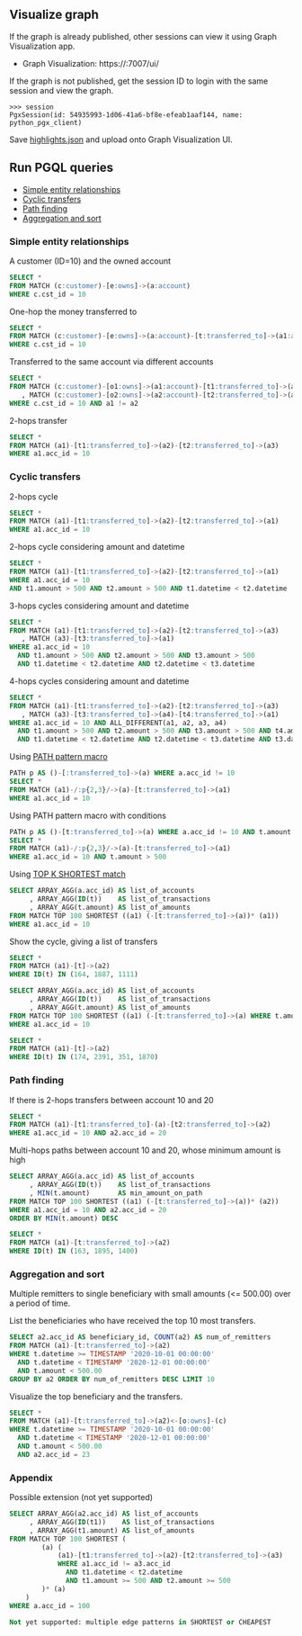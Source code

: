 ## Visualize graph

If the graph is already published, other sessions can view it using Graph Visualization app.

- Graph Visualization: https://<ip-address>:7007/ui/

If the graph is not published, get the session ID to login with the same session and view the graph.

    >>> session
    PgxSession(id: 54935993-1d06-41a6-bf8e-efeab1aaf144, name: python_pgx_client)

Save [highlights.json](./highlights.json) and upload onto Graph Visualization UI.

## Run PGQL queries

- [Simple entity relationships](#simple-entity-relationships)
- [Cyclic transfers](#cyclic-transfers)
- [Path finding](#path-finding)
- [Aggregation and sort](#aggregation-and-sort)

### Simple entity relationships

A customer (ID=10) and the owned account
```sql
SELECT *
FROM MATCH (c:customer)-[e:owns]->(a:account)
WHERE c.cst_id = 10
```

One-hop the money transferred to
```sql
SELECT *
FROM MATCH (c:customer)-[e:owns]->(a:account)-[t:transferred_to]->(a1:account)
WHERE c.cst_id = 10
```

Transferred to the same account via different accounts
```sql
SELECT *
FROM MATCH (c:customer)-[o1:owns]->(a1:account)-[t1:transferred_to]->(a:account)
   , MATCH (c:customer)-[o2:owns]->(a2:account)-[t2:transferred_to]->(a:account)
WHERE c.cst_id = 10 AND a1 != a2
```

2-hops transfer
```sql
SELECT *
FROM MATCH (a1)-[t1:transferred_to]->(a2)-[t2:transferred_to]->(a3)
WHERE a1.acc_id = 10
```

### Cyclic transfers

2-hops cycle
```sql
SELECT *
FROM MATCH (a1)-[t1:transferred_to]->(a2)-[t2:transferred_to]->(a1)
WHERE a1.acc_id = 10
```

2-hops cycle considering amount and datetime
```sql
SELECT *
FROM MATCH (a1)-[t1:transferred_to]->(a2)-[t2:transferred_to]->(a1)
WHERE a1.acc_id = 10
AND t1.amount > 500 AND t2.amount > 500 AND t1.datetime < t2.datetime
```

3-hops cycles considering amount and datetime
```sql
SELECT *
FROM MATCH (a1)-[t1:transferred_to]->(a2)-[t2:transferred_to]->(a3)
   , MATCH (a3)-[t3:transferred_to]->(a1)
WHERE a1.acc_id = 10
  AND t1.amount > 500 AND t2.amount > 500 AND t3.amount > 500
  AND t1.datetime < t2.datetime AND t2.datetime < t3.datetime
```

4-hops cycles considering amount and datetime
```sql
SELECT *
FROM MATCH (a1)-[t1:transferred_to]->(a2)-[t2:transferred_to]->(a3)
   , MATCH (a3)-[t3:transferred_to]->(a4)-[t4:transferred_to]->(a1)
WHERE a1.acc_id = 10 AND ALL_DIFFERENT(a1, a2, a3, a4)
  AND t1.amount > 500 AND t2.amount > 500 AND t3.amount > 500 AND t4.amount > 500
  AND t1.datetime < t2.datetime AND t2.datetime < t3.datetime AND t3.datetime < t4.datetime
```

Using [PATH pattern macro](https://pgql-lang.org/spec/1.3/#path-pattern-macros)
```sql
PATH p AS ()-[:transferred_to]->(a) WHERE a.acc_id != 10
SELECT *
FROM MATCH (a1)-/:p{2,3}/->(a)-[t:transferred_to]->(a1)
WHERE a1.acc_id = 10
```

Using PATH pattern macro with conditions
```sql
PATH p AS ()-[t:transferred_to]->(a) WHERE a.acc_id != 10 AND t.amount > 500
SELECT *
FROM MATCH (a1)-/:p{2,3}/->(a)-[t:transferred_to]->(a1)
WHERE a1.acc_id = 10 AND t.amount > 500
```

Using [TOP K SHORTEST match](https://pgql-lang.org/spec/1.3/#top-k-shortest-path)
```sql
SELECT ARRAY_AGG(a.acc_id) AS list_of_accounts
     , ARRAY_AGG(ID(t))    AS list_of_transactions
     , ARRAY_AGG(t.amount) AS list_of_amounts
FROM MATCH TOP 100 SHORTEST ((a1) (-[t:transferred_to]->(a))* (a1))
WHERE a1.acc_id = 10
```

Show the cycle, giving a list of transfers
```sql
SELECT *
FROM MATCH (a1)-[t]->(a2)
WHERE ID(t) IN (164, 1887, 1111)
```

```sql
SELECT ARRAY_AGG(a.acc_id) AS list_of_accounts
     , ARRAY_AGG(ID(t))    AS list_of_transactions
     , ARRAY_AGG(t.amount) AS list_of_amounts
FROM MATCH TOP 100 SHORTEST ((a1) (-[t:transferred_to]->(a) WHERE t.amount > 500)* (a1))
WHERE a1.acc_id = 10
```

```sql
SELECT *
FROM MATCH (a1)-[t]->(a2)
WHERE ID(t) IN (174, 2391, 351, 1870)
```

### Path finding

If there is 2-hops transfers between account 10 and 20
```sql
SELECT *
FROM MATCH (a1)-[t1:transferred_to]-(a)-[t2:transferred_to]->(a2)
WHERE a1.acc_id = 10 AND a2.acc_id = 20
```

Multi-hops paths between account 10 and 20, whose minimum amount is high
```sql
SELECT ARRAY_AGG(a.acc_id) AS list_of_accounts
     , ARRAY_AGG(ID(t))    AS list_of_transactions
     , MIN(t.amount)       AS min_amount_on_path
FROM MATCH TOP 100 SHORTEST ((a1) (-[t:transferred_to]->(a))* (a2))
WHERE a1.acc_id = 10 AND a2.acc_id = 20
ORDER BY MIN(t.amount) DESC
```

```sql
SELECT *
FROM MATCH (a1)-[t:transferred_to]->(a2)
WHERE ID(t) IN (163, 1895, 1400)
```

### Aggregation and sort

Multiple remitters to single beneficiary with small amounts (<= 500.00) over a period of time.

List the beneficiaries who have received the top 10 most transfers.

```sql
SELECT a2.acc_id AS beneficiary_id, COUNT(a2) AS num_of_remitters
FROM MATCH (a1)-[t:transferred_to]->(a2)
WHERE t.datetime >= TIMESTAMP '2020-10-01 00:00:00'
  AND t.datetime < TIMESTAMP '2020-12-01 00:00:00'
  AND t.amount < 500.00
GROUP BY a2 ORDER BY num_of_remitters DESC LIMIT 10
```

Visualize the top beneficiary and the transfers.

```sql
SELECT *
FROM MATCH (a1)-[t:transferred_to]->(a2)<-[o:owns]-(c)
WHERE t.datetime >= TIMESTAMP '2020-10-01 00:00:00'
  AND t.datetime < TIMESTAMP '2020-12-01 00:00:00'
  AND t.amount < 500.00
  AND a2.acc_id = 23
```

### Appendix

Possible extension (not yet supported)

```sql
SELECT ARRAY_AGG(a2.acc_id) AS list_of_accounts
     , ARRAY_AGG(ID(t1))    AS list_of_transactions
     , ARRAY_AGG(t1.amount) AS list_of_amounts
FROM MATCH TOP 100 SHORTEST (
        (a) (
            (a1)-[t1:transferred_to]->(a2)-[t2:transferred_to]->(a3)
            WHERE a1.acc_id != a3.acc_id
              AND t1.datetime < t2.datetime
              AND t1.amount >= 500 AND t2.amount >= 500
        )* (a)
    )
WHERE a.acc_id = 100

Not yet supported: multiple edge patterns in SHORTEST or CHEAPEST
```
